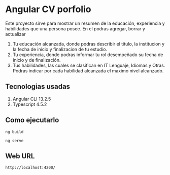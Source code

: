 # Angular CV porfolio


Este proyecto sirve para mostrar un resumen de la educación, experiencia y habilidades que una persona posee.
En el podras agregar, borrar y actualizar 
1. Tu educación alcanzada, donde podras describir el titulo, la institucion y la fecha de inicio y finalizacion de tu estudio.
2. Tu experiencia, donde podras informar tu rol desempeñado su fecha de inicio y de finalización.
3. Tus habilidades, las cuales se clasifican en IT Lenguaje, Idiomas y Otras. Podras indicar por cada habilidad alcanzada el maximo nivel alcanzado.

## Tecnologias usadas
1. Angular CLI 13.2.5
2. Typescript 4.5.2

## Como ejecutarlo

    ng build

    ng serve
    
## Web URL 

    http://localhost:4200/



